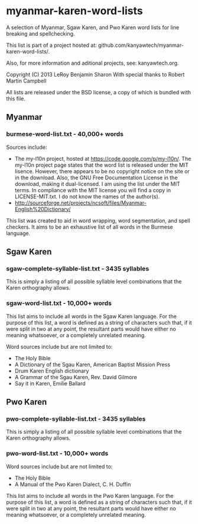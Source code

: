 myanmar-karen-word-lists
========================

A selection of Myanmar, Sgaw Karen, and Pwo Karen word lists for line breaking and spellchecking.

This list is part of a project hosted at: github.com/kanyawtech/myanmar-karen-word-lists/.

Also, for more information and aditional projects, see: kanyawtech.org.

Copyright (C)  2013  LeRoy Benjamin Sharon
With special thanks to Robert Martin Campbell

All lists are released under the BSD license, a copy of which is bundled with this file.


Myanmar
-------

### burmese-word-list.txt - 40,000+ words

Sources include:
- The my-l10n project, hosted at https://code.google.com/p/my-l10n/. The my-l10n project page states that the word list is released under the MIT lisence. However, there appears to be no copyright notice on the site or in the download. Also, the GNU Free Documentation License in the download, making it dual-licensed. I am using the list under the MIT terms. In compliance with the MIT license you will find a copy in LICENSE-MIT.txt. I do not know the names of the author(s).
- http://sourceforge.net/projects/ncsoft/files/Myanmar-English%20Dictionary/

This list was created to aid in word wrapping, word segmentation, and spell checkers. It aims to be an exhaustive list of all words in the Burmese language.


Sgaw Karen
----------

### sgaw-complete-syllable-list.txt - 3435 syllables

This is simply a listing of all possible syllable level combinations that the Karen orthography allows.

### sgaw-word-list.txt - 10,000+ words

This list aims to include all words in the Sgaw Karen language. For the purpose of this list, a word is defined as a string of characters such that, if it were split in two at any point, the resultant parts would have either no meaning whatsoever, or a completely unrelated meaning.

Word sources include but are not limited to:
- The Holy Bible
- A Dictionary of the Sgau Karen, American Baptist Mission Press
- Drum Karen English dictionary
- A Grammar of the Sgau Karen, Rev. David Gilmore
- Say it in Karen, Emilie Ballard

Pwo Karen
---------

### pwo-complete-syllable-list.txt - 3435 syllables

This is simply a listing of all possible syllable level combinations that the Karen orthography allows.

### pwo-word-list.txt - 10,000+ words

Word sources include but are not limited to:
- The Holy Bible
- A Manual of the Pwo Karen Dialect, C. H. Duffin

This list aims to include all words in the Pwo Karen language. For the purpose of this list, a word is defined as a string of characters such that, if it were split in two at any point, the resultant parts would have either no meaning whatsoever, or a completely unrelated meaning.
